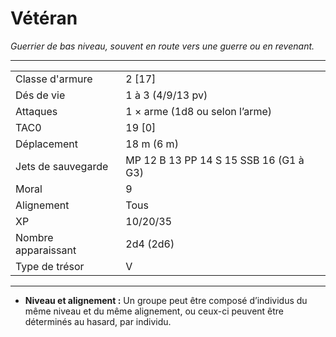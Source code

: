 # Vétéran


*Guerrier de bas niveau, souvent en route vers une guerre ou en
revenant.*

-----

|                     |                                        |
| ------------------- | -------------------------------------- |
| Classe d'armure     | 2 \[17\]                               |
| Dés de vie          | 1 à 3 (4/9/13 pv)                      |
| Attaques            | 1 × arme (1d8 ou selon l’arme)         |
| TAC0                | 19 \[0\]                               |
| Déplacement         | 18 m (6 m)                             |
| Jets de sauvegarde  | MP 12 B 13 PP 14 S 15 SSB 16 (G1 à G3) |
| Moral               | 9                                      |
| Alignement          | Tous                                   |
| XP                  | 10/20/35                               |
| Nombre apparaissant | 2d4 (2d6)                              |
| Type de trésor      | V                                      |

-----

  - **Niveau et alignement :** Un groupe peut être composé d’individus
    du même niveau et du même alignement, ou ceux-ci peuvent être
    déterminés au hasard, par individu.